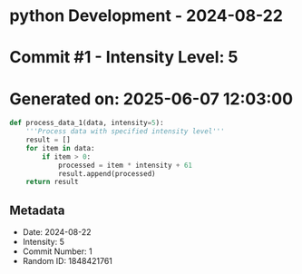 ﻿# python Development - 2024-08-22
# Commit #1 - Intensity Level: 5
# Generated on: 2025-06-07 12:03:00
```python
def process_data_1(data, intensity=5):
    '''Process data with specified intensity level'''
    result = []
    for item in data:
        if item > 0:
            processed = item * intensity + 61
            result.append(processed)
    return result
```
## Metadata
- Date: 2024-08-22
- Intensity: 5
- Commit Number: 1
- Random ID: 1848421761
